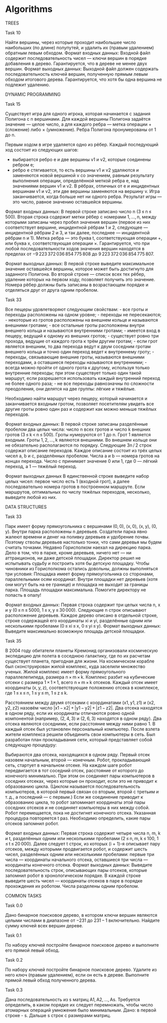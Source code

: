 # Algorithms

TREES

Task 10

Найти вершины, через которые проходит наибольшее число наибольших (по длине) полупутей, и удалить их (правым удалением) обратным левым обходом.
Формат входных данных:
Входной файл содержит последовательность чисел — ключи вершин в порядке добавления в дерево. Гарантируется, что в дереве не менее двух вершин.
Формат выходных данных:
Выходной файл должен содержать последовательность ключей вершин, полученную прямым левым обходом итогового дерева.
Гарантируется, что хотя бы одна вершина не подлежит удалению.

DYNAMIC PROGRAMMING

Task 15

Существует игра для одного игрока, которая начинается с задания Полигона с n вершинами. Для каждой вершины Полигона задаётся значение — целое число, 
а для каждого ребра — метка операции + (сложение) либо × (умножение). 
Ребра Полигона пронумерованы от 1 до n.

Первым ходом в игре удаляется одно из рёбер. Каждый последующий ход состоит из следующих шагов:
   - выбирается ребро e и две вершины v1 и v2, которые соединены ребром e;
   - ребро e стягивается, то есть вершины v1 и v2 удаляются и заменяются новой вершиной v со значением, равным результату выполнения операции, определённой меткой ребра e, над значениями вершин v1 и v2. 
     В рёбрах, отличных от e и инцидентных вершинам v1 и v2, эти две вершины заменяются на вершину v.
Игра заканчивается, когда больше нет ни одного ребра. Результат игры — это число, равное значению оставшейся вершины.

Формат входных данных:
В первой строке записано число n (3 ≤ n ≤ 500). 
Вторая строка содержит метки рёбер с номерами 1, …, n, между которыми записаны через пробел значения вершин
(первое из них соответствует вершине, инцидентной рёбрам 1 и 2, следующее — инцидентной рёбрам 2 и 3, и так далее, последнее — инцидентной рёбрам n и 1).
Метка ребра — это буква t, соответствующая операции +, или буква x, соответствующая операции ×.
Гарантируется, что при любой последовательности ходов значения вершин находятся в пределах от −9 223 372 036 854 775 808 до 9 223 372 036 854 775 807.

Формат выходных данных:
В первой строке выведите максимальное значение оставшейся вершины, которое может быть достигнуто для заданного Полигона. 
Во второй строке — список всех тех рёбер, удаление которых на первом ходу, позволяет получить это значение. 
Номера рёбер должны быть записаны в возрастающем порядке и отделяться друг от друга одним пробелом.

Task 33

Все пещеры удовлетворяют следующим свойствам:
    - все гроты и переходы расположены на одном уровне;
    - переходы не пересекаются;
    - некоторые из гротов расположены на внешнем кольце и называются внешними гротами;
    - все остальные гроты расположены внутри внешнего кольца и называются внутренними гротами;
    - имеется вход в пещеру, ведущий к одному из внешних гротов;
    - существует ровно три прохода, ведущие от каждого грота к трём другим гротам;
    - если грот является внешним, то два перехода ведут к двум соседним гротам внешнего кольца и точно один переход ведет к внутреннему гроту;
    - переходы, связывающие внешние гроты, называются внешними переходами, а оставшиеся переходы называются внутренними;
    - всегда можно пройти от одного грота к другому, используя только внутренние переходы; при этом существует только один такой маршрут, 
      если разрешается использовать каждый внутренний переход не более одного раза;
    - не все переходы равнозначны по сложности преодоления, они делятся на две группы: лёгкие и тяжёлые.

Необходимо найти маршрут через пещеру, который начинается и заканчивается входным гротом, позволяет посетителям увидеть все другие гроты ровно один раз и содержит как можно меньше тяжёлых переходов.

Формат входных данных:
В первой строке записаны разделённые пробелом два целых числа: число n всех гротов и число k внешних гротов (3 ≤ k < n ≤ 500). 
Гроты нумеруются от 1 до n. Грот 1 является входным. Гроты 1, 2, …, k являются внешними. 
Во внешнем кольце они не обязательно располагаются по порядку.
Следующие 3n / 2 строк содержат описание переходов. 
Каждое описание состоит из трёх целых чисел a, b и c, разделённых пробелом. Числа a и b — номера гротов на концах перехода. 
Число c принимает значение 0 или 1, где 0 — лёгкий переход, а 1 — тяжёлый переход.

Формат выходных данных
В единственной строке выведите набор целых чисел: первое число есть 1 (входной грот), а далее последовательно номера гротов в построенном маршруте. 
Если маршрутов, оптимальных по числу тяжёлых переходов, несколько, выведите любой из них.

DATA STRUCTURES

Task 33

Парк имеет форму прямоугольника с вершинами (0, 0), (x, 0), (x, y), (0, y). 
Внутри парка расположены n деревьев. Создатели парка явно жалеют времени и денег на поливку деревьев и удобрение почвы. 
Поэтому стволы деревьев настолько тонки, что сами деревья мы будем считать точками. 
Недавно Горисполком наехал на дирекцию парка. Дело в том, что в парке, кроме деревьев, ничего нет — ни аттракционов, ни даже детской площадки. 
Директор решил не испытывать судьбу и построить хотя бы детскую площадку. Чтобы чиновники из Горисполкома остались довольны, должны выполняться три условия:
Площадка имеет форму прямоугольника со сторонами, параллельными осям координат.
Внутри площадки нет деревьев (хотя они могут быть на ее границе) и площадка не выходит за границы парка.
Площадь площадки максимальна. Помогите директору не попасть в опалу!

Формат входных данных:
Первая строка содержит три целых числа n, x и y (0 ≤ n ≤ 5000, 1 ≤ x, y ≤ 30 000). 
Следующие n строк описывают расположение деревьев. Каждое дерево описано в отдельной строке, строке содержащей его координаты xi и yi, разделённые одним или несколькими пробелами (0 ≤ xi ≤ x, 0 ≤ yi ≤ y).
Формат выходных данных:
Выведите максимально возможную площадь детской площадки.

Task 35

В 2004 году обитатели планеты Кремонид организовали космическую экспедицию для полета в соседнюю галактику, где по их расчетам существует планета, пригодная для жизни. 
На космическом корабле был сконструирован жилой комплекс, куда заселили множество ученых. 
Жилой комплекс имеет форму прямоугольного параллелепипеда, размера n × m × k. 
Комплекс разбит на кубические отсеки с размера 1 × 1 × 1, всего n × m × k отсеков.
Каждый отсек имеет координаты (x, y, z), соответствующие положению отсека в комплексе, где 1 ≤ x ≤ n, 1 ≤ y ≤ m, 1 ≤ z ≤ k.

Расстоянием между двумя отсеками с координатами (x1, y1, z1) и (x2, y2, z2) назовём число |x1 − x2| + |y1 − y2| + |z1 − z2|. 
Два отсека находятся в одном ряду, если их координаты отличаются ровно одной компонентой (например, (2, 4, 3) и (2, 6, 3) находятся в одном ряду). 
Два отсека являются соседними, если расстояние между ними равно 1.
В каждый отсек был установлен персональный компьютер. После взлета жители комплекса решили объединить свои компьютеры в сеть. 
Был разработан план прокладывания сети, который представляет собой следующую процедуру:

Выбираются два отсека, находящихся в одном ряду. Первый отсек назовем начальным, второй — конечным. Робот, прокладывающий сеть, стартует в начальном отсеке.
На каждом шаге робот передвигается в тот соседний отсек, расстояние от которого до конечного минимально.
При этом он соединяет пары компьютеров в соседних отсеках, через которые он проходит, если это не приводит к образованию цикла. (Циклом называется последовательность компьютеров, в которой первый связан со вторым, второй с третьим и т. д., а последний — с первым.)
Если же соединение приводит к образованию цикла, то робот запоминает координаты этой пары соседних отсеков и не соединяет компьютеры в них между собой.
Робот перемещается, пока не достигнет конечного отсека.
Указанная процедура повторяется t раз. Необходимо определить, какие пары отсеков запомнил робот.

Формат входных данных:
Первая строка содержит четыре числа n, m, k и t, разделённых одним или несколькими пробелами (2 ≤ n, m, k ≤ 100, 1 ≤ t ≤ 20 000).
Далее следует t строк, из которых (i + 1)-я описывает пару отсеков, между которыми продвигается робот, и содержит шесть чисел, разделённых одним или несколькими пробелами: первые три числа — координаты начального отсека, оставшиеся три числа — координаты конечного отсека.
Формат выходных данных:
Выведите последовательность строк, описывающих пары отсеков, которые запомнил робот в хронологическом порядке. 
В каждой строке выведите шесть чисел — координаты отсеков в паре в порядке прохождения их роботом. Числа разделены одним пробелом.

COMMON TASKS

Task 0.0

Дано бинарное поисковое дерево, в котором ключи вершин являются целыми числами в диапазоне от −231 до 231 − 1 включительно. 
Найдите сумму ключей всех вершин дереве.

Task 0.1

По набору ключей постройте бинарное поисковое дерево и выполните его прямой левый обход.

Task 0.2

По набору ключей постройте бинарное поисковое дерево. Удалите из него ключ (правым удалением), если он есть в дереве. 
Выполните прямой левый обход полученного дерева.

Task 0.3

Дана последовательность из s матриц A1, A2, …, As. Требуется определить, в каком порядке их следует перемножать, чтобы число атомарных операций умножения было минимальным.
Дано: в первой строке - s. Дальше s строк с размерами матриц.


